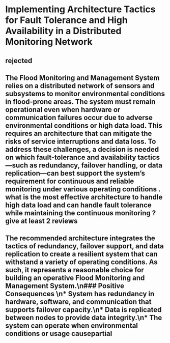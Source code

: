 # Implementing Architecture Tactics for Fault Tolerance and High Availability in a Distributed Monitoring Network

## rejected

## The Flood Monitoring and Management System relies on a distributed network of sensors and subsystems to monitor environmental conditions in flood-prone areas. The system must remain operational even when hardware or communication failures occur due to adverse environmental conditions or high data load. This requires an architecture that can mitigate the risks of service interruptions and data loss. To address these challenges, a decision is needed on which fault-tolerance and availability tactics—such as redundancy, failover handling, or data replication—can best support the system’s requirement for continuous and reliable monitoring under various operating conditions . what is the most effective architecture to handle high data load and can handle fault tolerance while maintaining the continuous monitoring ? give at least 2 reviews


## The recommended architecture integrates the tactics of redundancy, failover support, and data replication to create a resilient system that can withstand a variety of operating conditions. As such, it represents a reasonable choice for building an operative Flood Monitoring and Management System.\n### Positive Consequences <!-- optional -->\n* System has redundancy in hardware, software, and communication that supports failover capacity.\n* Data is replicated between nodes to provide data integrity.\n* The system can operate when environmental conditions or usage causepartial



